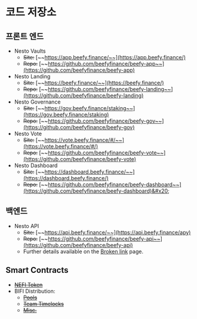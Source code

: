 # 코드 저장소

## 프론트 엔드

* Nesto Vaults
  * ~~Site:~~ [~~https://app.beefy.finance/~~](https://app.beefy.finance/)
  * ~~Repo:~~ [~~https://github.com/beefyfinance/beefy-app~~](https://github.com/beefyfinance/beefy-app)
* Nesto Landing
  * ~~Site:~~ [~~https://beefy.finance/~~](https://beefy.finance/)
  * ~~Repo:~~ [~~https://github.com/beefyfinance/beefy-landing~~](https://github.com/beefyfinance/beefy-landing)
* Nesto Governance
  * ~~Site:~~ [~~https://gov.beefy.finance/staking~~](https://gov.beefy.finance/staking)
  * ~~Repo:~~ [~~https://github.com/beefyfinance/beefy-gov~~](https://github.com/beefyfinance/beefy-gov)
* Nesto Vote
  * ~~Site:~~ [~~https://vote.beefy.finance/#/~~](https://vote.beefy.finance/#/)
  * ~~Repo:~~ [~~https://github.com/beefyfinance/beefy-vote~~](https://github.com/beefyfinance/beefy-vote)
* Nesto Dashboard
  * ~~Site:~~ [~~https://dashboard.beefy.finance/~~](https://dashboard.beefy.finance/)
  * ~~Repo:~~ [~~https://github.com/beefyfinance/beefy-dashboard~~](https://github.com/beefyfinance/beefy-dashboard)&#x20;

## 백엔드

* Nesto API
  * ~~Site:~~ [~~https://api.beefy.finance/~~](https://api.beefy.finance/apy)
  * ~~Repo:~~ [~~https://github.com/beefyfinance/beefy-api~~](https://github.com/beefyfinance/beefy-api)
  * Further details available on the [Broken link](broken-reference "mention") page.

## Smart Contracts

* [~~NEFI Token~~](https://github.com/beefyfinance/beefy-protocol/tree/master/token)
* BIFI Distribution:
  * [~~Pools~~](https://github.com/beefyfinance/beefy-protocol/tree/master/pools)
  * [~~Team Timelocks~~](https://github.com/beefyfinance/beefy-protocol/tree/master/timelocks)
  * [~~Misc.~~](https://github.com/beefyfinance/beefy-protocol/tree/master/contracts)
